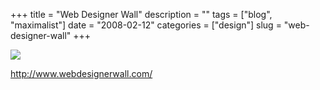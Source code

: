 +++
title = "Web Designer Wall"
description = ""
tags = ["blog", "maximalist"]
date = "2008-02-12"
categories = ["design"]
slug = "web-designer-wall"
+++


 

  <div id="screens-thumbs" class="clearfix">
    <div class="txt-center" id="design-submission"><a href="http://www.webdesignerwall.com/"><img id='bluga-thumbnail-1161' class='bluga-thumbnail large' src='/media/bluga/
wt47f303f0f0ae4_0.jpg'/></a></div>  
  </div>   
<p><a href="http://www.webdesignerwall.com/">http://www.webdesignerwall.com/</a></p>




